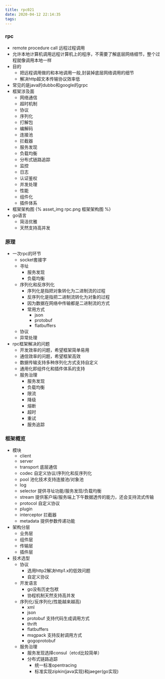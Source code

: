 ```yaml
---
title: rpc021
date: 2020-04-12 22:14:35
tags:
---
```


### rpc
- remote procedure call 远程过程调用
- 允许本地计算机调用远程计算机上的程序，不需要了解底层网络细节，整个过程就像调用本地一样
- 目的
  - 把远程调用做的和本地调用一般,封装掉底层网络调用的细节
  - 解决http超文本传输协议效率低
- 常见的是java的dubbo和google的grpc
- 框架涉及面
  - 网络通信
  - 超时机制
  - 协议
  - 序列化
  - 打解包
  - 编解码
  - 连接池
  - 拦截器
  - 服务发现
  - 负载均衡
  - 分布式链路追踪
  - 监控
  - 日志
  - 认证鉴权
  - 并发处理
  - 性能
  - 组件化
  - 插件体系
- 框架架构图
{% asset_img rpc.png 框架架构图 %}
- go语言
  - 简洁优雅
  - 天然支持高并发

### 原理
- 一次rpc的环节
  - socket套接字
  - 寻址
    - 服务发现
    - 负载均衡
  - 序列化和反序列化
    - 序列化是指把对象转化为二进制流的过程
    - 反序列化是指把二进制流转化为对象的过程
    - 因为数据在网络中传输都是二进制流的方式
    - 常用方式
      - json
      - protobuf
      - flatbuffers
  - 协议
  - 异常处理
- rpc框架解决的问题
  - 开发效率的问题，希望框架简单易用
  - 通信效率的问题，希望框架高效
  - 数据传输支持多种序列化方式支持自定义
  - 通用化即组件化和插件体系的支持
  - 服务治理
    - 服务发现
    - 负载均衡
    - 限流
    - 降级
    - 熔断
    - 超时
    - 重试
    - 服务追踪

### 框架概览
- 模块
  - client
  - server
  - transport 底层通信
  - codec 自定义协议/序列化和反序列化
  - pool 池化技术支持连接池/对象池
  - log
  - selector 提供寻址功能/服务发现/负载均衡
  - stream 提供客户端/服务端上下午数据透传的能力，还会支持流式传输
  - protocol 自定义协议
  - plugin 
  - interceptor 拦截器
  - metadata 提供参数传递功能
- 架构分层
  - 业务层
  - 组件层
  - 传输层
  - 插件层
- 技术选型
  - 协议
    - 选用http2解决http1.x的低效问题
    - 自定义协议
  - 开发语言
    - go没有历史包袱
    - 协程机制天然支持高并发
  - 序列化/反序列化(性能越来越高)
    - xml
    - json
    - protobuf 支持代码生成调用方式
    - thrift
    - flatbuffers
    - msgpack 支持反射调用方式
    - gogoprotobuf 
  - 服务治理
    - 服务发现选择consul（etcd比较简单）
    - 分布式链路追踪
      - 统一标准opentracing
      - 标准实现zipkin(java实现)和jaeger(go实现)
